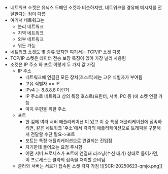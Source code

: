 - 네트워크 소켓은 유닉스 도메인 소켓과 비슷하지만, 네트워크를 경유해 메시지를 전달한다는 점이 다름
- 여기서 네트워크는
	- 논리 네트워크
	- 지역 네트워크
	- 외부 네트워크
	- 뭐든 가능
- 네트워크 소켓도 몇 종류 있지만 여기서는 TCP/IP 소켓 다룸
- TCP/IP 소켓은 데이터 전송 보장 특징이 있어 가장 널리 사용됨
- 소켓은 IP 주소 와 포트 이렇게 두 가지 값 가짐
	- IP 주소
		- 네트워크에 연결된 모든 장치(호스트)에는 고유 식별자가 부여됨
		- 고유 식별자 == IP
		- IPv4 는 8.8.8.8 이런거
		- IP 주소로 네트워크 상의 특정 호스트(프린터, 서버, PC 등 )에 소켓 연결 가능
		- 마치 우편을 위한 주소
	- 포트
		- 한 컴에 여러 서버 애플리케이션 이 있고 이 중 특정 애플리케이션에 접속하려면, 같은 네트워크 '주소'에서 각각의 애플리케이션으로 트래픽을 구분해서 전달할 수단 필요->포트
		- 포트는 특정 애플리케이션으로 연결되는 진입점
		- 자기한테 들어오는 요청 주시함
		- 어떤 서버 프로세스가 포트에 연결돼 리스닝(수신 대기) 상태로 들어가면, 이 프로세스는 클라의 접속을 처리할 준비됨
	- 클라와 서버는 서로가 접속된 소켓 각자 가짐
![[SCR-20250623-qmjo.png]]